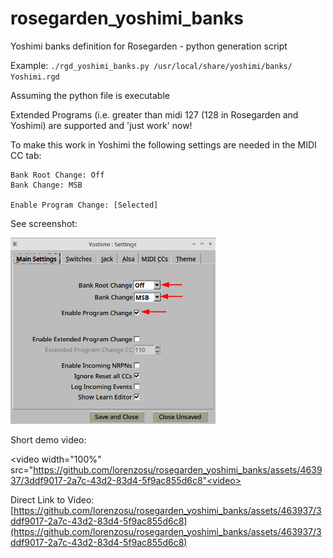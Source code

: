 # rosegarden_yoshimi_banks

Yoshimi banks definition for Rosegarden - python generation script

Example:
``./rgd_yoshimi_banks.py /usr/local/share/yoshimi/banks/ Yoshimi.rgd``

Assuming the python file is executable

Extended Programs (i.e. greater than midi 127 (128 in Rosegarden and Yoshimi) are supported and 'just work' now!

To make this work in Yoshimi the following settings are needed in the MIDI CC
tab:

```
Bank Root Change: Off
Bank Change: MSB

Enable Program Change: [Selected]
```

See screenshot:

<img src="https://raw.githubusercontent.com/lorenzosu/rosegarden_yoshimi_banks/master/yoshimi_settings_screenshot.png" alt="yoshimi screenshot" width="65%">

Short demo video:

<video width="100%" src="https://github.com/lorenzosu/rosegarden_yoshimi_banks/assets/463937/3ddf9017-2a7c-43d2-83d4-5f9ac855d6c8"<video>

Direct Link to Video:
[https://github.com/lorenzosu/rosegarden_yoshimi_banks/assets/463937/3ddf9017-2a7c-43d2-83d4-5f9ac855d6c8](https://github.com/lorenzosu/rosegarden_yoshimi_banks/assets/463937/3ddf9017-2a7c-43d2-83d4-5f9ac855d6c8)
